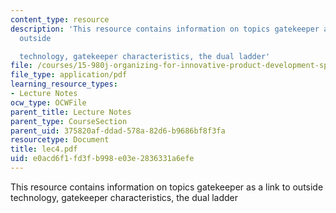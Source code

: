 ```yaml
---
content_type: resource
description: 'This resource contains information on topics gatekeeper as a link to
  outside

  technology, gatekeeper characteristics, the dual ladder'
file: /courses/15-980j-organizing-for-innovative-product-development-spring-2007/e0acd6f1fd3fb998e03e2836331a6efe_lec4.pdf
file_type: application/pdf
learning_resource_types:
- Lecture Notes
ocw_type: OCWFile
parent_title: Lecture Notes
parent_type: CourseSection
parent_uid: 375820af-ddad-578a-82d6-b9686bf8f3fa
resourcetype: Document
title: lec4.pdf
uid: e0acd6f1-fd3f-b998-e03e-2836331a6efe
---
```

This resource contains information on topics gatekeeper as a link to outside
technology, gatekeeper characteristics, the dual ladder

